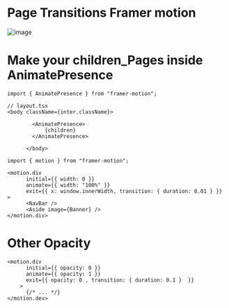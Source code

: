 # Page Transitions Framer motion
![image](https://github.com/amadich/PageTransitions_Framer_Motion/assets/74735976/ddcf3b94-ae54-49df-b548-bbe40733abfe)

# Make your children_Pages inside AnimatePresence

```tsx
import { AnimatePresence } from "framer-motion";
```

```tsx
// layout.tsx 
<body className={inter.className}>

        <AnimatePresence>
            {children}
        </AnimatePresence>
        
      </body>
```

```tsx
import { motion } from "framer-motion";
```

```
<motion.div
      initial={{ width: 0 }}
      animate={{ width: "100%" }}
      exit={{ x: window.innerWidth, transition: { duration: 0.01 } }}
>
      <NavBar />
      <Aside image={Banner} />
</motion.div>
```

# Other Opacity

```tsx
<motion.div
      initial={{ opacity: 0 }}
      animate={{ opacity: 1 }}
      exit={{ opacity: 0 , transition: { duration: 0.1 }  }}
    >
      {/* ... */}
</motion.dev>
```

